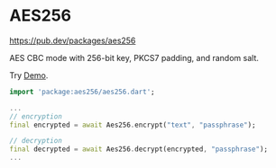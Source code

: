 # AES256

https://pub.dev/packages/aes256

AES CBC mode with 256-bit key, PKCS7 padding, and random salt.

Try [Demo](https://knottx.github.io/aes256-dart).

```dart
import 'package:aes256/aes256.dart';

...
// encryption
final encrypted = await Aes256.encrypt("text", "passphrase");

// decryption
final decrypted = await Aes256.decrypt(encrypted, "passphrase");
...
```
